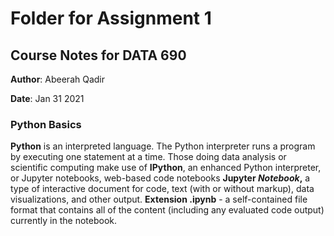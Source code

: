 # Folder for Assignment 1
## Course Notes for DATA 690

**Author**: Abeerah Qadir

**Date**: Jan 31 2021

### Python Basics
**Python** is an interpreted language.  The Python interpreter runs a program by executing one statement at a time.
Those doing data analysis or scientific computing make use of **IPython**, an enhanced Python interpreter, or Jupyter notebooks, web-based code notebooks
**Jupyter *Notebook*,** a type of interactive document for code, text (with or without markup), data visualizations, and other output. 
**Extension .ipynb** - a self-contained file format that contains all of the content (including any evaluated code output) currently in the notebook. 
